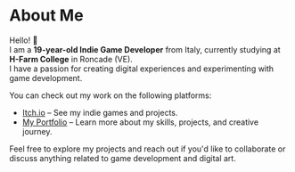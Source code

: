 # About Me

Hello! 👋  
I am a **19-year-old Indie Game Developer** from Italy, currently studying at **H-Farm College** in Roncade (VE).  
I have a passion for creating digital experiences and experimenting with game development.

You can check out my work on the following platforms:

- [Itch.io](https://ggd3v.itch.io) – See my indie games and projects.
- [My Portfolio](https://andrea-graziano-gitto.github.io/PortFolio_Andrea_Graziano_Gitto/) – Learn more about my skills, projects, and creative journey.

Feel free to explore my projects and reach out if you'd like to collaborate or discuss anything related to game development and digital art.
